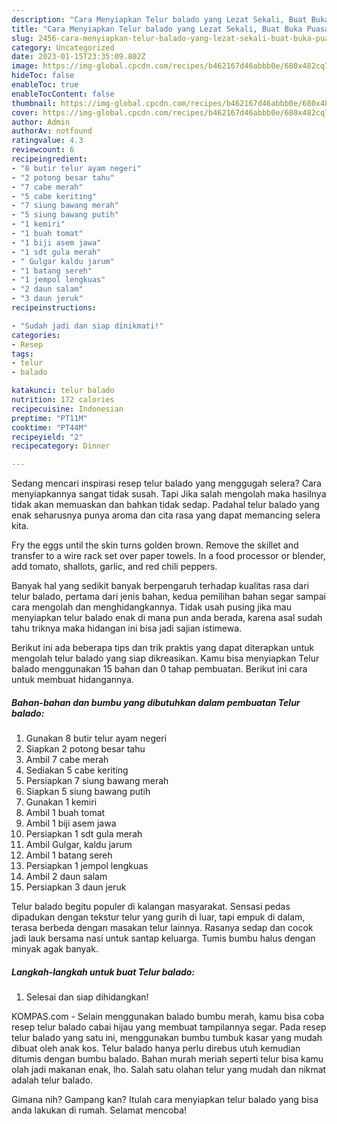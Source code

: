 ```yaml
---
description: "Cara Menyiapkan Telur balado yang Lezat Sekali, Buat Buka Puasa Sempurna"
title: "Cara Menyiapkan Telur balado yang Lezat Sekali, Buat Buka Puasa Sempurna"
slug: 2456-cara-menyiapkan-telur-balado-yang-lezat-sekali-buat-buka-puasa-sempurna
category: Uncategorized
date: 2023-01-15T23:35:09.802Z
image: https://img-global.cpcdn.com/recipes/b462167d46abbb0e/680x482cq70/telur-balado-foto-resep-utama.jpg
hideToc: false
enableToc: true
enableTocContent: false
thumbnail: https://img-global.cpcdn.com/recipes/b462167d46abbb0e/680x482cq70/telur-balado-foto-resep-utama.jpg
cover: https://img-global.cpcdn.com/recipes/b462167d46abbb0e/680x482cq70/telur-balado-foto-resep-utama.jpg
author: Admin
authorAv: notfound
ratingvalue: 4.3
reviewcount: 6
recipeingredient:
- "8 butir telur ayam negeri"
- "2 potong besar tahu"
- "7 cabe merah"
- "5 cabe keriting"
- "7 siung bawang merah"
- "5 siung bawang putih"
- "1 kemiri"
- "1 buah tomat"
- "1 biji asem jawa"
- "1 sdt gula merah"
- " Gulgar kaldu jarum"
- "1 batang sereh"
- "1 jempol lengkuas"
- "2 daun salam"
- "3 daun jeruk"
recipeinstructions:

- "Sudah jadi dan siap dinikmati!"
categories:
- Resep
tags:
- telur
- balado

katakunci: telur balado 
nutrition: 172 calories
recipecuisine: Indonesian
preptime: "PT11M"
cooktime: "PT44M"
recipeyield: "2"
recipecategory: Dinner

---
```



Sedang mencari inspirasi resep telur balado yang menggugah selera? Cara menyiapkannya sangat tidak susah. Tapi Jika salah mengolah maka hasilnya tidak akan memuaskan dan bahkan tidak sedap. Padahal telur balado yang enak seharusnya punya aroma dan cita rasa yang dapat memancing selera kita.


Fry the eggs until the skin turns golden brown. Remove the skillet and transfer to a wire rack set over paper towels. In a food processor or blender, add tomato, shallots, garlic, and red chili peppers.

Banyak hal yang sedikit banyak berpengaruh terhadap kualitas rasa dari telur balado, pertama dari jenis bahan, kedua pemilihan bahan segar sampai cara mengolah dan menghidangkannya. Tidak usah pusing jika mau menyiapkan telur balado enak di mana pun anda berada, karena asal sudah tahu triknya maka hidangan ini bisa jadi sajian istimewa.


Berikut ini ada beberapa tips dan trik praktis yang dapat diterapkan untuk mengolah telur balado yang siap dikreasikan. Kamu bisa menyiapkan Telur balado menggunakan 15 bahan dan 0 tahap pembuatan. Berikut ini cara untuk membuat hidangannya.

<!--inarticleads1-->

##### Bahan-bahan dan bumbu yang dibutuhkan dalam pembuatan Telur balado:

1. Gunakan 8 butir telur ayam negeri
1. Siapkan 2 potong besar tahu
1. Ambil 7 cabe merah
1. Sediakan 5 cabe keriting
1. Persiapkan 7 siung bawang merah
1. Siapkan 5 siung bawang putih
1. Gunakan 1 kemiri
1. Ambil 1 buah tomat
1. Ambil 1 biji asem jawa
1. Persiapkan 1 sdt gula merah
1. Ambil  Gulgar, kaldu jarum
1. Ambil 1 batang sereh
1. Persiapkan 1 jempol lengkuas
1. Ambil 2 daun salam
1. Persiapkan 3 daun jeruk


Telur balado begitu populer di kalangan masyarakat. Sensasi pedas dipadukan dengan tekstur telur yang gurih di luar, tapi empuk di dalam, terasa berbeda dengan masakan telur lainnya. Rasanya sedap dan cocok jadi lauk bersama nasi untuk santap keluarga. Tumis bumbu halus dengan minyak agak banyak. 

<!--inarticleads2-->

##### Langkah-langkah untuk buat Telur balado:


1. Selesai dan siap dihidangkan!

KOMPAS.com - Selain menggunakan balado bumbu merah, kamu bisa coba resep telur balado cabai hijau yang membuat tampilannya segar. Pada resep telur balado yang satu ini, menggunakan bumbu tumbuk kasar yang mudah dibuat oleh anak kos. Telur balado hanya perlu direbus utuh kemudian ditumis dengan bumbu balado. Bahan murah meriah seperti telur bisa kamu olah jadi makanan enak, lho. Salah satu olahan telur yang mudah dan nikmat adalah telur balado. 

Gimana nih? Gampang kan? Itulah cara menyiapkan telur balado yang bisa anda lakukan di rumah. Selamat mencoba!

